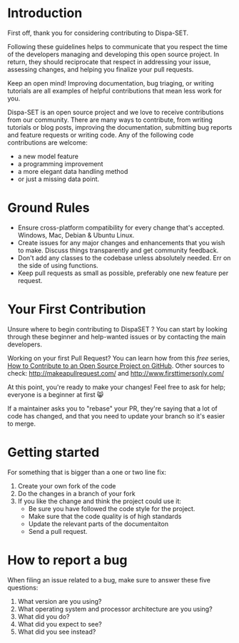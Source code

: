 # Introduction

First off, thank you for considering contributing to Dispa-SET.

Following these guidelines helps to communicate that you respect the time of the developers managing and developing this open source project. In return, they should reciprocate that respect in addressing your issue, assessing changes, and helping you finalize your pull requests.

Keep an open mind! Improving documentation, bug triaging, or writing tutorials are all examples of helpful contributions that mean less work for you.

Dispa-SET is an open source project and we love to receive contributions from our community. There are many ways to contribute, from writing tutorials or blog posts, improving the documentation, submitting bug reports and feature requests or writing code.
Any of the following code contributions are welcome:
* a new model feature
* a programming improvement
* a more elegant data handling method
* or just a missing data point.

# Ground Rules

 * Ensure cross-platform compatibility for every change that's accepted. Windows, Mac, Debian & Ubuntu Linux.
 * Create issues for any major changes and enhancements that you wish to make. Discuss things transparently and get community feedback.
 * Don't add any classes to the codebase unless absolutely needed. Err on the side of using functions.
 * Keep pull requests as small as possible, preferably one new feature per request.


# Your First Contribution

Unsure where to begin contributing to DispaSET ? You can start by looking through these beginner and help-wanted issues or by contacting the main developers. 

Working on your first Pull Request? You can learn how from this *free* series, [How to Contribute to an Open Source Project on GitHub](https://egghead.io/series/how-to-contribute-to-an-open-source-project-on-github). Other sources to check: http://makeapullrequest.com/ and http://www.firsttimersonly.com/

At this point, you're ready to make your changes! Feel free to ask for help; everyone is a beginner at first :smile_cat:

If a maintainer asks you to "rebase" your PR, they're saying that a lot of code has changed, and that you need to update your branch so it's easier to merge.

# Getting started

For something that is bigger than a one or two line fix:

1. Create your own fork of the code
2. Do the changes in a branch of your fork
3. If you like the change and think the project could use it:
    * Be sure you have followed the code style for the project.
    * Make sure that the code quality is of high standards
    * Update the relevant parts of the documentaiton
    * Send a pull request.


# How to report a bug

When filing an issue related to a bug, make sure to answer these five questions:

 1. What version are you using?
 2. What operating system and processor architecture are you using?
 3. What did you do?
 4. What did you expect to see?
 5. What did you see instead?

